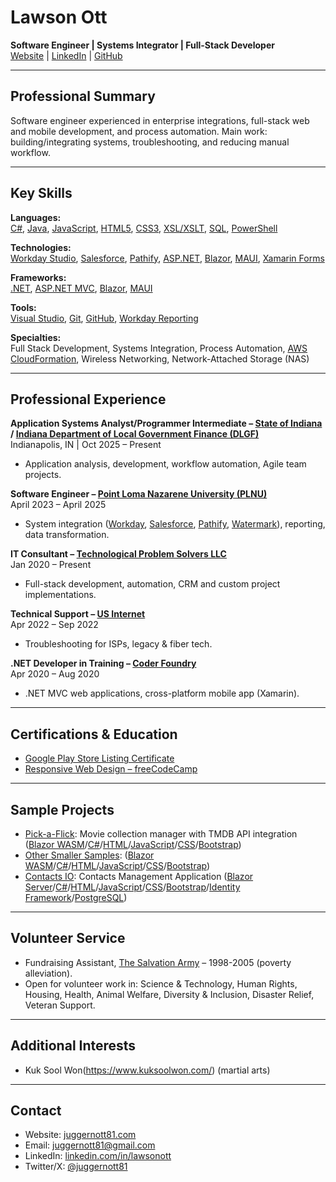 # Lawson Ott

**Software Engineer | Systems Integrator | Full-Stack Developer**  
[Website](https://juggernott81.com/) | [LinkedIn](https://www.linkedin.com/in/lawsonott/) | [GitHub](https://github.com/JuggernOtt81)

***

## Professional Summary

Software engineer experienced in enterprise integrations, full-stack web and mobile development, and process automation. Main work: building/integrating systems, troubleshooting, and reducing manual workflow.

***

## Key Skills

**Languages:**  
[C#](https://learn.microsoft.com/en-us/dotnet/csharp/), [Java](https://www.oracle.com/java/), [JavaScript](https://developer.mozilla.org/en-US/docs/Web/JavaScript), [HTML5](https://developer.mozilla.org/en-US/docs/Web/Guide/HTML/HTML5), [CSS3](https://developer.mozilla.org/en-US/docs/Web/CSS), [XSL/XSLT](https://www.w3.org/Style/XSL/), [SQL](https://www.w3schools.com/sql/sql_quickref.asp), [PowerShell](https://docs.microsoft.com/en-us/powershell/)

**Technologies:**  
[Workday Studio](https://doc.workday.com/admin-guide/en-us/administrator-guide-release-notes/workday-studio-relnotes.html), [Salesforce](https://www.salesforce.com/), [Pathify](https://pathify.com/), [ASP.NET](https://dotnet.microsoft.com/en-us/apps/aspnet), [Blazor](https://dotnet.microsoft.com/en-us/apps/aspnet/web-apps/blazor), [MAUI](https://learn.microsoft.com/en-us/dotnet/maui/), [Xamarin Forms](https://learn.microsoft.com/en-us/xamarin/xamarin-forms/)

**Frameworks:**  
[.NET](https://dotnet.microsoft.com/), [ASP.NET MVC](https://dotnet.microsoft.com/en-us/apps/aspnet/mvc), [Blazor](https://dotnet.microsoft.com/en-us/apps/aspnet/web-apps/blazor), [MAUI](https://learn.microsoft.com/en-us/dotnet/maui/)

**Tools:**  
[Visual Studio](https://visualstudio.microsoft.com/), [Git](https://git-scm.com/), [GitHub](https://github.com/), [Workday Reporting](https://community.workday.com/sites/default/files/file-hosting/productionapi/index.html)

**Specialties:**  
Full Stack Development, Systems Integration, Process Automation, [AWS CloudFormation](https://aws.amazon.com/cloudformation/), Wireless Networking, Network-Attached Storage (NAS)

***

## Professional Experience

**Application Systems Analyst/Programmer Intermediate – [State of Indiana](https://www.in.gov/) / [Indiana Department of Local Government Finance (DLGF)](https://www.in.gov/dlgf/)**  
Indianapolis, IN | Oct 2025 – Present  
- Application analysis, development, workflow automation, Agile team projects.

**Software Engineer – [Point Loma Nazarene University (PLNU)](https://www.pointloma.edu/)**  
April 2023 – April 2025  
- System integration ([Workday](https://www.workday.com/), [Salesforce](https://www.salesforce.com/), [Pathify](https://pathify.com/), [Watermark](https://www.watermarkinsights.com/)), reporting, data transformation.

**IT Consultant – [Technological Problem Solvers LLC](https://www.bizapedia.com/in/technological-problem-solvers-llc.html)**  
Jan 2020 – Present  
- Full-stack development, automation, CRM and custom project implementations.

**Technical Support – [US Internet](https://www.usinternet.com/)**  
Apr 2022 – Sep 2022  
- Troubleshooting for ISPs, legacy & fiber tech.

**.NET Developer in Training – [Coder Foundry](https://coderfoundry.com/)**  
Apr 2020 – Aug 2020  
- .NET MVC web applications, cross-platform mobile app (Xamarin).

***

## Certifications & Education

- [Google Play Store Listing Certificate](https://www.credential.net/8308c37b-ae6b-407c-aced-6a8b1a655437#acc.amAVeRTX) 
- [Responsive Web Design – freeCodeCamp](https://www.freecodecamp.org/certification/juggernott81/responsive-web-design) 

***

## Sample Projects

- [Pick-a-Flick](https://zoquex.com/pickaflick-intro): Movie collection manager with TMDB API integration ([Blazor WASM](https://dotnet.microsoft.com/en-us/apps/aspnet/web-apps/blazor)/[C#](https://learn.microsoft.com/en-us/dotnet/csharp/)/[HTML](https://developer.mozilla.org/en-US/docs/Web/HTML)/[JavaScript](https://developer.mozilla.org/en-US/docs/Web/JavaScript)/[CSS](https://developer.mozilla.org/en-US/docs/Web/CSS)/[Bootstrap](https://getbootstrap.com/))
- [Other Smaller Samples](https://zoquex.com/): ([Blazor WASM](https://dotnet.microsoft.com/en-us/apps/aspnet/web-apps/blazor)/[C#](https://learn.microsoft.com/en-us/dotnet/csharp/)/[HTML](https://developer.mozilla.org/en-US/docs/Web/HTML)/[JavaScript](https://developer.mozilla.org/en-US/docs/Web/JavaScript)/[CSS](https://developer.mozilla.org/en-US/docs/Web/CSS)/[Bootstrap](https://getbootstrap.com/))
- [Contacts IO](https://juggernott81.dev/): Contacts Management Application ([Blazor Server](https://docs.microsoft.com/en-us/aspnet/core/blazor/hosting-models?view=aspnetcore-6.0)/[C#](https://learn.microsoft.com/en-us/dotnet/csharp/)/[HTML](https://developer.mozilla.org/en-US/docs/Web/HTML)/[JavaScript](https://developer.mozilla.org/en-US/docs/Web/JavaScript)/[CSS](https://developer.mozilla.org/en-US/docs/Web/CSS)/[Bootstrap](https://getbootstrap.com/)/[Identity Framework](https://learn.microsoft.com/en-us/aspnet/core/security/authentication/identity?view=aspnetcore-6.0)/[PostgreSQL](https://www.postgresql.org/))

***

## Volunteer Service

- Fundraising Assistant, [The Salvation Army](https://www.salvationarmyusa.org/) – 1998-2005 (poverty alleviation).  
- Open for volunteer work in: Science & Technology, Human Rights, Housing, Health, Animal Welfare, Diversity & Inclusion, Disaster Relief, Veteran Support.

***

## Additional Interests

- Kuk Sool Won(https://www.kuksoolwon.com/) (martial arts)

***

## Contact

- Website: [juggernott81.com](https://juggernott81.com/)
- Email: [juggernott81@gmail.com](mailto:juggernott81@gmail.com)
- LinkedIn: [linkedin.com/in/lawsonott](https://www.linkedin.com/in/lawsonott/)
- Twitter/X: [@juggernott81](https://twitter.com/juggernott81)
